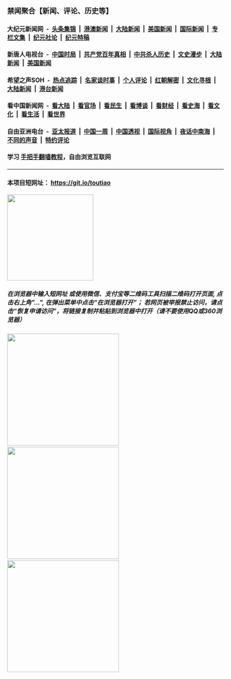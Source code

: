 ### 禁闻聚合【新闻、评论、历史等】

#### 大纪元新闻网 &nbsp;-&nbsp; [头条集锦](indexes/E头条集锦.md?t=02242302) &nbsp;|&nbsp; [港澳新闻](indexes/E港澳新闻.md?t=02242302)  &nbsp;|&nbsp; [大陆新闻](indexes/E大陆新闻.md?t=02242302) &nbsp;|&nbsp; [美国新闻](indexes/E美国新闻.md?t=02242302) &nbsp;|&nbsp; [国际新闻](indexes/E国际新闻.md?t=02242302) &nbsp;|&nbsp; [专栏文集](indexes/E专栏文集.md?t=02242302) &nbsp;|&nbsp; [纪元社论](indexes/E纪元社论.md?t=02242302) &nbsp;|&nbsp; [纪元特稿](indexes/E纪元特稿.md?t=02242302) 

#### 新唐人电视台 &nbsp;-&nbsp; [中国时局](indexes/N中国时局.md?t=02242302) &nbsp;|&nbsp; [共产党百年真相](indexes/N共产党百年真相.md?t=02242302) &nbsp;|&nbsp; [中共杀人历史](indexes/N中共杀人历史.md?t=02242302) &nbsp;|&nbsp; [文史漫步](indexes/N文史漫步.md?t=02242302) &nbsp;|&nbsp; [大陆新闻](indexes/N大陆新闻.md?t=02242302) &nbsp;|&nbsp; [美国新闻](indexes/N美国新闻.md?t=02242302)

#### 希望之声SOH &nbsp;-&nbsp; [热点追踪](indexes/H热点追踪.md?t=02242302) &nbsp;|&nbsp; [名家谈时事](indexes/H名家谈时事.md?t=02242302) &nbsp;|&nbsp; [个人评论](indexes/H个人评论.md?t=02242302)  &nbsp;|&nbsp; [红朝解密](indexes/H红朝解密.md?t=02242302) &nbsp;|&nbsp; [文化寻根](indexes/H文化寻根.md?t=02242302) &nbsp;|&nbsp; [大陆新闻](indexes/H大陆新闻.md?t=02242302) &nbsp;|&nbsp; [港台新闻](indexes/H港台新闻.md?t=02242302)

#### 看中国新闻网 &nbsp;-&nbsp; [看大陆](indexes/S看大陆.md?t=02242302) &nbsp;|&nbsp; [看官场](indexes/S看官场.md?t=02242302) &nbsp;|&nbsp; [看民生](indexes/S看民生.md?t=02242302)  &nbsp;|&nbsp; [看博谈](indexes/S看博谈.md?t=02242302) &nbsp;|&nbsp; [看财经](indexes/S看财经.md?t=02242302) &nbsp;|&nbsp; [看史海](indexes/S看史海.md?t=02242302) &nbsp;|&nbsp; [看文化](indexes/S看文化.md?t=02242302) &nbsp;|&nbsp; [看生活](indexes/S看生活.md?t=02242302) &nbsp;|&nbsp; [看世界](indexes/S看世界.md?t=02242302)

#### 自由亚洲电台 &nbsp;-&nbsp; [亚太报道](indexes/R亚太报道.md?t=02242302) &nbsp;|&nbsp; [中国一周](indexes/R中国一周.md?t=02242302) &nbsp;|&nbsp; [中国透视](indexes/R中国透视.md?t=02242302)  &nbsp;|&nbsp; [国际视角](indexes/R国际视角.md?t=02242302) &nbsp;|&nbsp; [夜话中南海](indexes/R夜话中南海.md?t=02242302) &nbsp;|&nbsp; [不同的声音](indexes/R不同的声音.md?t=02242302) &nbsp;|&nbsp; [特约评论](indexes/R特约评论.md?t=02242302)

#### 学习 [手把手翻墙教程](https://github.com/gfw-breaker/guides/wiki)，自由浏览互联网

----

#### 本项目短网址： https://git.io/toutiao
<img src="https://raw.githubusercontent.com/gfw-breaker/banned-news/master/scripts/img/qr.png" width="200px"/>  

##### 在浏览器中输入短网址 或使用微信、支付宝等二维码工具扫描二维码打开页面, 点击右上角"...", 在弹出菜单中点击“在浏览器打开”； 若网页被举报禁止访问，请点击“恢复申请访问”，将链接复制并粘贴到浏览器中打开（请不要使用QQ或360浏览器）

<img src="https://raw.githubusercontent.com/gfw-breaker/banned-news/master/scripts/img/1.png" width="260px"/> &nbsp; <img src="https://raw.githubusercontent.com/gfw-breaker/banned-news/master/scripts/img/2.png" width="260px"/> &nbsp; <img src="https://raw.githubusercontent.com/gfw-breaker/banned-news/master/scripts/img/3.png" width="260px"/>
